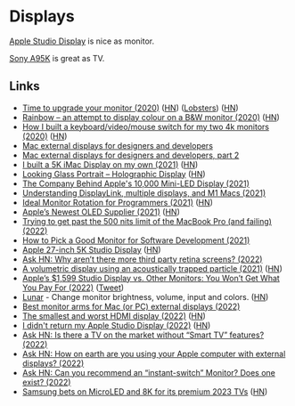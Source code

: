 # Displays

[Apple Studio Display](https://twitter.com/marcedwards/status/1504622989811232774) is nice as monitor.

[Sony A95K](https://www.whathifi.com/reviews/sony-xr-55a95k) is great as TV.

## Links

- [Time to upgrade your monitor (2020)](https://tonsky.me/blog/monitors/) ([HN](https://news.ycombinator.com/item?id=23551983)) ([Lobsters](https://lobste.rs/s/wg9zus/time_upgrade_your_monitor)) ([HN](https://news.ycombinator.com/item?id=31266826))
- [Rainbow – an attempt to display colour on a B&W monitor (2020)](https://www.anfractuosity.com/projects/rainbow/) ([HN](https://news.ycombinator.com/item?id=23661808))
- [How I built a keyboard/video/mouse switch for my two 4k monitors (2020)](https://haim.dev/posts/2020-07-28-dual-monitor-kvm/) ([HN](https://news.ycombinator.com/item?id=24357308))
- [Mac external displays for designers and developers](https://bjango.com/articles/macexternaldisplays/)
- [Mac external displays for designers and developers, part 2](https://bjango.com/articles/macexternaldisplays2/)
- [I built a 5K iMac Display on my own (2021)](https://twitter.com/phillipcaudell/status/1352692104707919872) ([HN](https://news.ycombinator.com/item?id=26299741))
- [Looking Glass Portrait – Holographic Display](https://lookingglassfactory.com/portrait) ([HN](https://news.ycombinator.com/item?id=27979887))
- [The Company Behind Apple's 10,000 Mini-LED Display (2021)](https://www.youtube.com/watch?v=_cm-w0XGZhs)
- [Understanding DisplayLink, multiple displays, and M1 Macs (2021)](https://danielcompton.net/2021/07/28/apple-m1-displaylink-multiple-display)
- [Ideal Monitor Rotation for Programmers (2021)](https://sprocketfox.io/xssfox/2021/12/02/xrandr/) ([HN](https://news.ycombinator.com/item?id=29417484))
- [Apple’s Newest OLED Supplier (2021)](https://asianometry.substack.com/p/boe-technology-apples-next-oled-supplier) ([HN](https://news.ycombinator.com/item?id=29525871))
- [Trying to get past the 500 nits limit of the MacBook Pro (and failing) (2022)](https://alinpanaitiu.com/blog/over-500nits-failed/)
- [How to Pick a Good Monitor for Software Development (2021)](https://nickjanetakis.com/blog/how-to-pick-a-good-monitor-for-software-development)
- [Apple 27-inch 5K Studio Display](https://www.apple.com/studio-display/) ([HN](https://news.ycombinator.com/item?id=30604375))
- [Ask HN: Why aren’t there more third party retina screens? (2022)](https://news.ycombinator.com/item?id=30631288)
- [A volumetric display using an acoustically trapped particle (2021)](https://www.youtube.com/watch?v=hCC1C5KIeUA) ([HN](https://news.ycombinator.com/item?id=30642954))
- [Apple’s $1,599 Studio Display vs. Other Monitors: You Won’t Get What You Pay For (2022)](https://www.wsj.com/articles/apples-1-599-studio-display-vs-other-monitors-you-wont-get-what-you-pay-for-11647521601) ([Tweet](https://twitter.com/JoannaStern/status/1504443171127894024))
- [Lunar](https://lunar.fyi/) - Change monitor brightness, volume, input and colors. ([HN](https://news.ycombinator.com/item?id=30776300))
- [Best monitor arms for Mac (or PC) external displays (2022)](https://9to5mac.com/2022/03/25/best-monitor-arms-for-mac-or-pc-external-displays/)
- [The smallest and worst HDMI display (2022)](https://mitxela.com/projects/ddc-oled) ([HN](https://news.ycombinator.com/item?id=30869140))
- [I didn't return my Apple Studio Display (2022)](https://cfenollosa.com/blog/i-didnt-return-my-apple-studio-display.html) ([HN](https://news.ycombinator.com/item?id=30878736))
- [Ask HN: Is there a TV on the market without “Smart TV” features? (2022)](https://news.ycombinator.com/item?id=31706835)
- [Ask HN: How on earth are you using your Apple computer with external displays? (2022)](https://news.ycombinator.com/item?id=31886907)
- [Ask HN: Can you recommend an “instant-switch” Monitor? Does one exist? (2022)](https://news.ycombinator.com/item?id=34048573)
- [Samsung bets on MicroLED and 8K for its premium 2023 TVs](https://www.engadget.com/samsungs-bets-on-micro-led-and-8-k-for-its-premium-2023-t-vs-030033433.html) ([HN](https://news.ycombinator.com/item?id=34245350))

